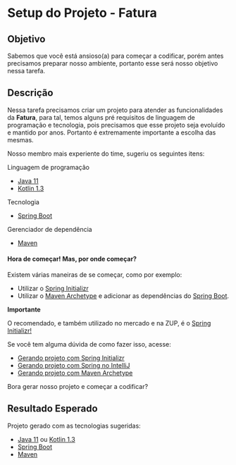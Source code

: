 # Setup do Projeto - Fatura

## Objetivo

Sabemos que você está ansioso(a) para começar a codificar, porém antes precisamos preparar nosso ambiente, portanto esse será nosso objetivo nessa tarefa.

## Descrição

Nessa tarefa precisamos criar um projeto para atender as funcionalidades da **Fatura**, para tal, temos alguns pré requisitos de linguagem de programação e tecnologia, pois precisamos que esse projeto seja evoluído e mantido por anos. Portanto é extremamente importante a escolha das mesmas.

Nosso membro mais experiente do time, sugeriu os seguintes itens:

Linguagem de programação

- [Java 11](https://www.oracle.com/java/technologies/javase-jdk11-downloads.html)
- [Kotlin 1.3](https://kotlinlang.org/)

Tecnologia

- [Spring Boot](https://spring.io/projects/spring-boot)

Gerenciador de dependência

- [Maven](https://maven.apache.org/)

#### Hora de começar! Mas, por onde começar?

Existem várias maneiras de se começar, como por exemplo:

- Utilizar o [Spring Initializr](https://start.spring.io/)
- Utilizar o [Maven Archetype](https://maven.apache.org/archetype/index.html) e adicionar as dependências do [Spring Boot](https://spring.io/projects/spring-boot).

**Importante**

O recomendado, e também utilizado no mercado e na ZUP, é o [Spring Initializr!](https://start.spring.io/)

Se você tem alguma dúvida de como fazer isso, acesse:

- [Gerando projeto com Spring Initializr](../informacao_procedural/spring-initializr-novo-projeto.md)
- [Gerando projeto com Spring no IntelliJ](https://www.jetbrains.com/help/idea/spring-boot.html#top)
- [Gerando projeto com Maven Archetype](../informacao_procedural/maven-archetype-novo-projeto.md)

Bora gerar nosso projeto e começar a codificar?

## Resultado Esperado

Projeto gerado com as tecnologias sugeridas:

- [Java 11](https://www.oracle.com/java/technologies/javase-jdk11-downloads.html) ou [Kotlin 1.3](https://kotlinlang.org/)
- [Spring Boot](https://spring.io/projects/spring-boot)
- [Maven](https://maven.apache.org/)
